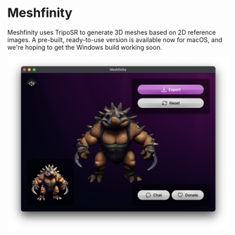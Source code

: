 # Meshfinity

Meshfinity uses TripoSR to generate 3D meshes based on 2D reference images. A pre-built, ready-to-use version is available now for macOS, and we're hoping to get the Windows build working soon.

![Screenshot of Meshfinity](docs/screenshot.png)

